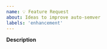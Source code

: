 ```yaml
---
name: 💡 Feature Request
about: Ideas to improve auto-semver
labels: 'enhancement'
---
```


**Description**

<!-- Clear description of what you'd like to see. -->